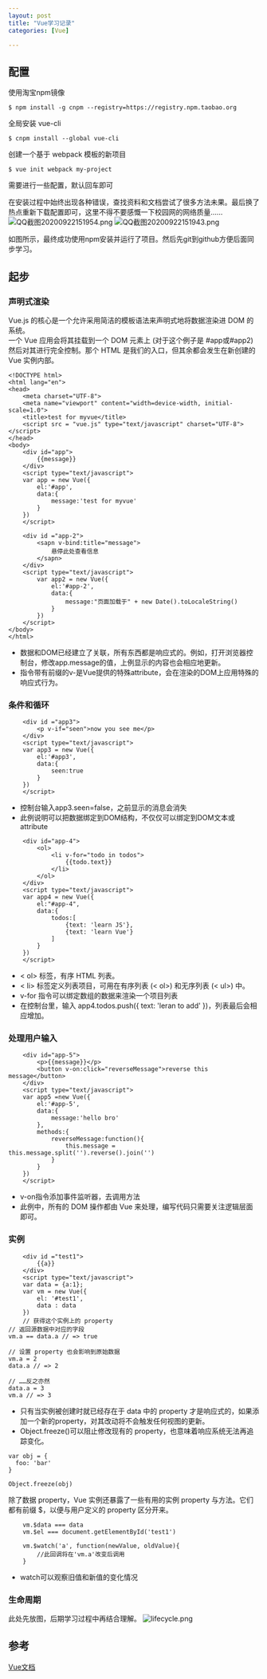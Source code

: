 ```yaml
---
layout: post
title: "Vue学习记录"
categories: [Vue]

---
```


## 配置
使用淘宝npm镜像
 
```
$ npm install -g cnpm --registry=https://registry.npm.taobao.org
```
全局安装 vue-cli

```
$ cnpm install --global vue-cli
```
创建一个基于 webpack 模板的新项目

```
$ vue init webpack my-project
```
需要进行一些配置，默认回车即可

在安装过程中始终出现各种错误，查找资料和文档尝试了很多方法未果。最后换了热点重新下载配置即可，这里不得不要感慨一下校园网的网络质量……
![QQ截图20200922151954.png](https://i.loli.net/2020/09/22/utHbUaWxF6vmIw5.png)
![QQ截图20200922151943.png](https://i.loli.net/2020/09/22/zsdwGYch2L8xmRA.png)

如图所示，最终成功使用npm安装并运行了项目。然后先git到github方便后面同步学习。


## 起步
### 声明式渲染
Vue.js 的核心是一个允许采用简洁的模板语法来声明式地将数据渲染进 DOM 的系统。  
一个 Vue 应用会将其挂载到一个 DOM 元素上 (对于这个例子是 #app或#app2) 然后对其进行完全控制。那个 HTML 是我们的入口，但其余都会发生在新创建的 Vue 实例内部。


```
<!DOCTYPE html>
<html lang="en">
<head>
    <meta charset="UTF-8">
    <meta name="viewport" content="width=device-width, initial-scale=1.0">
    <title>test for myvue</title>
    <script src = "vue.js" type="text/javascript" charset="UTF-8"></script>
</head>
<body>
    <div id="app">
        {{message}}
    </div>
    <script type="text/javascript">
    var app = new Vue({
        el:'#app',
        data:{
            message:'test for myvue'
        }
    })
    </script>
    
    <div id ="app-2">
        <sapn v-bind:title="message">
            悬停此处查看信息
        </sapn>
    </div>
    <script type="text/javascript">
        var app2 = new Vue({
            el:'#app-2',
            data:{
                message:"页面加载于" + new Date().toLocaleString()
            }
        })
    </script>
</body>
</html>
```
- 数据和DOM已经建立了关联，所有东西都是响应式的。例如，打开浏览器控制台，修改app.message的值，上例显示的内容也会相应地更新。
- 指令带有前缀的v-是Vue提供的特殊attribute，会在渲染的DOM上应用特殊的响应式行为。

### 条件和循环


```
    <div id ="app3">
        <p v-if="seen">now you see me</p>
    </div>
    <script type="text/javascript">
    var app3 = new Vue({
        el:'#app3',
        data:{
            seen:true
        }
    })
    </script>
```
- 控制台输入app3.seen=false，之前显示的消息会消失
- 此例说明可以把数据绑定到DOM结构，不仅仅可以绑定到DOM文本或attribute


```
    <div id="app-4">
        <ol>
            <li v-for="todo in todos">
                {{todo.text}}
            </li>
        </ol>
    </div>
    <script type="text/javascript">
    var app4 = new Vue({
        el:"#app-4",
        data:{
            todos:[
                {text: 'learn JS'},
                {text: 'learn Vue'}
            ]
        }
    })
    </script>
```
- < ol> 标签，有序 HTML 列表。
- < li> 标签定义列表项目，可用在有序列表 (< ol>) 和无序列表 (< ul>) 中。
- v-for 指令可以绑定数组的数据来渲染一个项目列表
- 在控制台里，输入 app4.todos.push({ text: 'leran to add' })，列表最后会相应增加。

### 处理用户输入
```
    <div id="app-5">
        <p>{{message}}</p>
        <button v-on:click="reverseMessage">reverse this message</button>
    </div>
    <script type="text/javascript">
    var app5 =new Vue({
        el:'#app-5',
        data:{
            message:'hello bro'
        },
        methods:{
            reverseMessage:function(){
                this.message = this.message.split('').reverse().join('')
            }
        }
    })
    </script>
```
- v-on指令添加事件监听器，去调用方法
- 此例中，所有的 DOM 操作都由 Vue 来处理，编写代码只需要关注逻辑层面即可。

### 实例

```
    <div id ="test1">
        {{a}}
    </div>
    <script type="text/javascript">
    var data = {a:1};
    var vm = new Vue({
        el: '#test1',
        data : data
    })
    // 获得这个实例上的 property
// 返回源数据中对应的字段
vm.a == data.a // => true

// 设置 property 也会影响到原始数据
vm.a = 2
data.a // => 2

// ……反之亦然
data.a = 3
vm.a // => 3
```
- 只有当实例被创建时就已经存在于 data 中的 property 才是响应式的，如果添加一个新的property，对其改动将不会触发任何视图的更新。
- Object.freeze()可以阻止修改现有的 property，也意味着响应系统无法再追踪变化。

```
var obj = {
  foo: 'bar'
}

Object.freeze(obj)
```
除了数据 property，Vue 实例还暴露了一些有用的实例 property 与方法。它们都有前缀 $，以便与用户定义的 property 区分开来。

```
    vm.$data === data
    vm.$el === document.getElementById('test1')

    vm.$watch('a', function(newValue, oldValue){
        //此回调将在'vm.a'改变后调用
    }
```
- watch可以观察旧值和新值的变化情况

### 生命周期
此处先放图，后期学习过程中再结合理解。
![lifecycle.png](https://i.loli.net/2020/09/24/Y1FPcLhw2EJZkIX.png)
## 参考
[Vue文档](https://cn.vuejs.org/)

